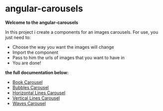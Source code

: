 # angular-carousels

**Welcome to the angular-carousels**

In this project i create a components for an images carousels.
For use, you just need to:
 - Choose the way you want the images will change
 - Import the component 
 - Pass to him the urls of images that you want to have in
 - You are done! 

**the full documentation below:**

 - [Book Carousel](/wiki/Book-Carousel)
 - [Bubbles Carousel](/wiki/Bubbles-Carousel)
 - [Horizontal Lines Carousel](/wiki/Horizontal-Lines-Carousel)
 - [Vertical Lines Carousel](/wiki/Vertical-Lines-Carousel)
 - [Waves Carousel](/wiki/Waves-Carousel)
